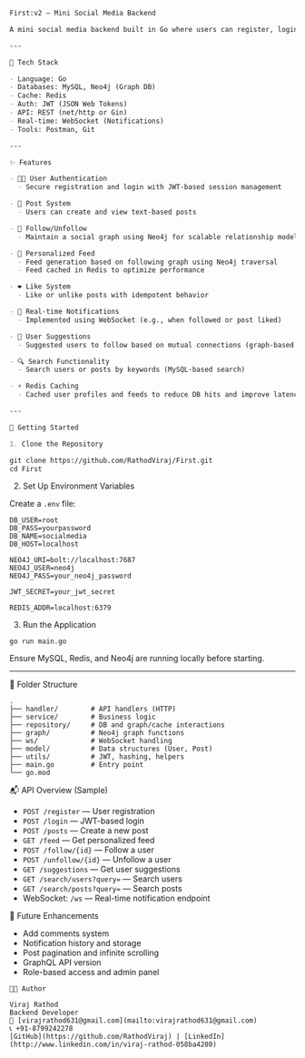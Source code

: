 ````markdown
First:v2 – Mini Social Media Backend

A mini social media backend built in Go where users can register, login, post thoughts, follow others, and view a personalized feed. It uses Neo4j to manage relationships and feed generation, Redis for caching, JWT for authentication, and WebSocket for real-time notifications.

---

🔧 Tech Stack

- Language: Go
- Databases: MySQL, Neo4j (Graph DB)
- Cache: Redis
- Auth: JWT (JSON Web Tokens)
- API: REST (net/http or Gin)
- Real-time: WebSocket (Notifications)
- Tools: Postman, Git

---

✨ Features

- 🧑‍💻 User Authentication
  - Secure registration and login with JWT-based session management

- 📝 Post System
  - Users can create and view text-based posts

- 👥 Follow/Unfollow
  - Maintain a social graph using Neo4j for scalable relationship modeling

- 📰 Personalized Feed
  - Feed generation based on following graph using Neo4j traversal
  - Feed cached in Redis to optimize performance

- ❤️ Like System
  - Like or unlike posts with idempotent behavior

- 🔔 Real-time Notifications
  - Implemented using WebSocket (e.g., when followed or post liked)

- 🧠 User Suggestions
  - Suggested users to follow based on mutual connections (graph-based logic)

- 🔍 Search Functionality
  - Search users or posts by keywords (MySQL-based search)

- ⚡ Redis Caching
  - Cached user profiles and feeds to reduce DB hits and improve latency

---

🚀 Getting Started

1. Clone the Repository

git clone https://github.com/RathodViraj/First.git
cd First
````

2. Set Up Environment Variables

Create a `.env` file:

```env
DB_USER=root
DB_PASS=yourpassword
DB_NAME=socialmedia
DB_HOST=localhost

NEO4J_URI=bolt://localhost:7687
NEO4J_USER=neo4j
NEO4J_PASS=your_neo4j_password

JWT_SECRET=your_jwt_secret

REDIS_ADDR=localhost:6379
```

3. Run the Application
```
go run main.go
```

Ensure MySQL, Redis, and Neo4j are running locally before starting.

---

📁 Folder Structure

```
.
├── handler/        # API handlers (HTTP)
├── service/        # Business logic
├── repository/     # DB and graph/cache interactions
├── graph/          # Neo4j graph functions
├── ws/             # WebSocket handling
├── model/          # Data structures (User, Post)
├── utils/          # JWT, hashing, helpers
├── main.go         # Entry point
└── go.mod
```



📬 API Overview (Sample)

* `POST /register` — User registration
* `POST /login` — JWT-based login
* `POST /posts` — Create a new post
* `GET /feed` — Get personalized feed
* `POST /follow/{id}` — Follow a user
* `POST /unfollow/{id}` — Unfollow a user
* `GET /suggestions` — Get user suggestions
* `GET /search/users?query=` — Search users
* `GET /search/posts?query=` — Search posts
* WebSocket: `/ws` — Real-time notification endpoint



🔄 Future Enhancements

* Add comments system
* Notification history and storage
* Post pagination and infinite scrolling
* GraphQL API version
* Role-based access and admin panel

```
👨‍💻 Author

Viraj Rathod
Backend Developer
📧 [virajrathod631@gmail.com](mailto:virajrathod631@gmail.com)
📞 +91-8799242278
[GitHub](https://github.com/RathodViraj) | [LinkedIn](http://www.linkedin.com/in/viraj-rathod-058ba4280)
```


